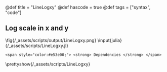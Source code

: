 @def title = "LineLogxy"
@def hascode = true
@def tags = ["syntax", "code"]

## Log scale in x and y

\fig{/_assets/scripts/output/LineLogxy.png}
\input{julia}{/_assets/scripts/LineLogxy.jl}
~~~
<span style="color:#e53e00;"> <strong> Dependencies </strong> </span>
~~~
\prettyshow{/_assets/scripts/LineLogxy}
